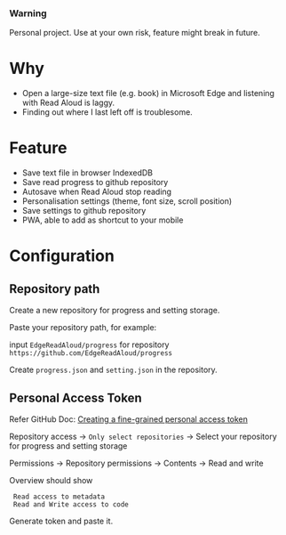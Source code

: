 ### Warning
Personal project. Use at your own risk, feature might break in future.

# Why
- Open a large-size text file (e.g. book) in Microsoft Edge and listening with Read Aloud is laggy.
- Finding out where I last left off is troublesome.

# Feature
- Save text file in browser IndexedDB
- Save read progress to github repository
- Autosave when Read Aloud stop reading
- Personalisation settings (theme, font size, scroll position)
- Save settings to github repository
- PWA, able to add as shortcut to your mobile

# Configuration
## Repository path
Create a new repository for progress and setting storage.

Paste your repository path, for example:

input `EdgeReadAloud/progress` for repository `https://github.com/EdgeReadAloud/progress`

Create `progress.json` and `setting.json` in the repository.

## Personal Access Token
Refer GitHub Doc: [Creating a fine-grained personal access token
](https://docs.github.com/en/authentication/keeping-your-account-and-data-secure/creating-a-personal-access-token#creating-a-fine-grained-personal-access-token)

Repository access -> `Only select repositories` -> Select your repository for progress and setting storage

Permissions -> Repository permissions -> Contents -> Read and write

Overview should show
```
 Read access to metadata
 Read and Write access to code
```

Generate token and paste it.

